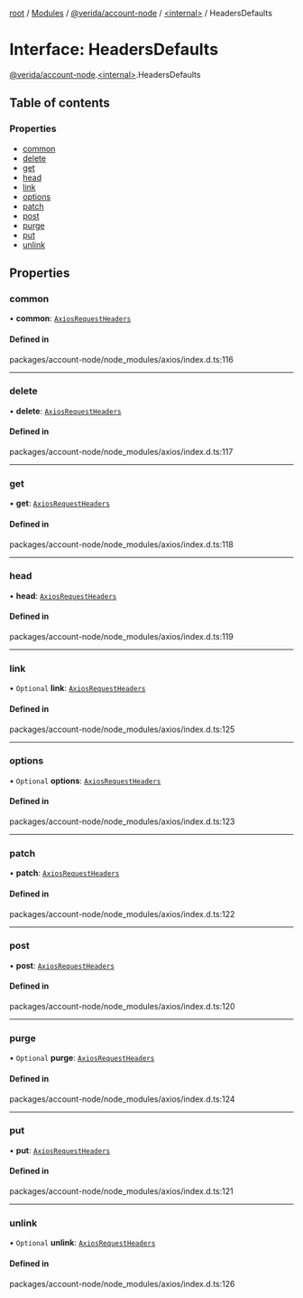 [root](../README.md) / [Modules](../modules.md) / [@verida/account-node](../modules/verida_account_node.md) / [<internal\>](../modules/verida_account_node._internal_.md) / HeadersDefaults

# Interface: HeadersDefaults

[@verida/account-node](../modules/verida_account_node.md).[<internal\>](../modules/verida_account_node._internal_.md).HeadersDefaults

## Table of contents

### Properties

- [common](verida_account_node._internal_.HeadersDefaults.md#common)
- [delete](verida_account_node._internal_.HeadersDefaults.md#delete)
- [get](verida_account_node._internal_.HeadersDefaults.md#get)
- [head](verida_account_node._internal_.HeadersDefaults.md#head)
- [link](verida_account_node._internal_.HeadersDefaults.md#link)
- [options](verida_account_node._internal_.HeadersDefaults.md#options)
- [patch](verida_account_node._internal_.HeadersDefaults.md#patch)
- [post](verida_account_node._internal_.HeadersDefaults.md#post)
- [purge](verida_account_node._internal_.HeadersDefaults.md#purge)
- [put](verida_account_node._internal_.HeadersDefaults.md#put)
- [unlink](verida_account_node._internal_.HeadersDefaults.md#unlink)

## Properties

### common

• **common**: [`AxiosRequestHeaders`](../modules/verida_account_node._internal_.md#axiosrequestheaders)

#### Defined in

packages/account-node/node_modules/axios/index.d.ts:116

___

### delete

• **delete**: [`AxiosRequestHeaders`](../modules/verida_account_node._internal_.md#axiosrequestheaders)

#### Defined in

packages/account-node/node_modules/axios/index.d.ts:117

___

### get

• **get**: [`AxiosRequestHeaders`](../modules/verida_account_node._internal_.md#axiosrequestheaders)

#### Defined in

packages/account-node/node_modules/axios/index.d.ts:118

___

### head

• **head**: [`AxiosRequestHeaders`](../modules/verida_account_node._internal_.md#axiosrequestheaders)

#### Defined in

packages/account-node/node_modules/axios/index.d.ts:119

___

### link

• `Optional` **link**: [`AxiosRequestHeaders`](../modules/verida_account_node._internal_.md#axiosrequestheaders)

#### Defined in

packages/account-node/node_modules/axios/index.d.ts:125

___

### options

• `Optional` **options**: [`AxiosRequestHeaders`](../modules/verida_account_node._internal_.md#axiosrequestheaders)

#### Defined in

packages/account-node/node_modules/axios/index.d.ts:123

___

### patch

• **patch**: [`AxiosRequestHeaders`](../modules/verida_account_node._internal_.md#axiosrequestheaders)

#### Defined in

packages/account-node/node_modules/axios/index.d.ts:122

___

### post

• **post**: [`AxiosRequestHeaders`](../modules/verida_account_node._internal_.md#axiosrequestheaders)

#### Defined in

packages/account-node/node_modules/axios/index.d.ts:120

___

### purge

• `Optional` **purge**: [`AxiosRequestHeaders`](../modules/verida_account_node._internal_.md#axiosrequestheaders)

#### Defined in

packages/account-node/node_modules/axios/index.d.ts:124

___

### put

• **put**: [`AxiosRequestHeaders`](../modules/verida_account_node._internal_.md#axiosrequestheaders)

#### Defined in

packages/account-node/node_modules/axios/index.d.ts:121

___

### unlink

• `Optional` **unlink**: [`AxiosRequestHeaders`](../modules/verida_account_node._internal_.md#axiosrequestheaders)

#### Defined in

packages/account-node/node_modules/axios/index.d.ts:126
